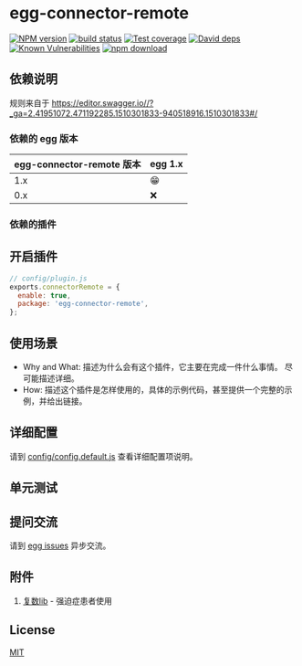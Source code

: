 # egg-connector-remote

[![NPM version][npm-image]][npm-url]
[![build status][travis-image]][travis-url]
[![Test coverage][codecov-image]][codecov-url]
[![David deps][david-image]][david-url]
[![Known Vulnerabilities][snyk-image]][snyk-url]
[![npm download][download-image]][download-url]

[npm-image]: https://img.shields.io/npm/v/egg-connector-remote.svg?style=flat-square
[npm-url]: https://npmjs.org/package/egg-connector-remote
[travis-image]: https://img.shields.io/travis/eggjs/egg-connector-remote.svg?style=flat-square
[travis-url]: https://travis-ci.org/eggjs/egg-connector-remote
[codecov-image]: https://img.shields.io/codecov/c/github/eggjs/egg-connector-remote.svg?style=flat-square
[codecov-url]: https://codecov.io/github/eggjs/egg-connector-remote?branch=master
[david-image]: https://img.shields.io/david/eggjs/egg-connector-remote.svg?style=flat-square
[david-url]: https://david-dm.org/eggjs/egg-connector-remote
[snyk-image]: https://snyk.io/test/npm/egg-connector-remote/badge.svg?style=flat-square
[snyk-url]: https://snyk.io/test/npm/egg-connector-remote
[download-image]: https://img.shields.io/npm/dm/egg-connector-remote.svg?style=flat-square
[download-url]: https://npmjs.org/package/egg-connector-remote

<!--
Description here.
-->

## 依赖说明

规则来自于
<https://editor.swagger.io//?_ga=2.41951072.471192285.1510301833-940518916.1510301833#/>


### 依赖的 egg 版本

egg-connector-remote 版本 | egg 1.x
--- | ---
1.x | 😁
0.x | ❌

### 依赖的插件
<!--

如果有依赖其它插件，请在这里特别说明。如

- security
- multipart

-->

## 开启插件

```js
// config/plugin.js
exports.connectorRemote = {
  enable: true,
  package: 'egg-connector-remote',
};
```

## 使用场景

- Why and What: 描述为什么会有这个插件，它主要在完成一件什么事情。
尽可能描述详细。
- How: 描述这个插件是怎样使用的，具体的示例代码，甚至提供一个完整的示例，并给出链接。

## 详细配置

请到 [config/config.default.js](config/config.default.js) 查看详细配置项说明。

## 单元测试

<!-- 描述如何在单元测试中使用此插件，例如 schedule 如何触发。无则省略。-->

## 提问交流

请到 [egg issues](https://github.com/eggjs/egg/issues) 异步交流。

## 附件
1. [复数lib](https://github.com/blakeembrey/pluralize) - 强迫症患者使用

## License

[MIT](LICENSE)
